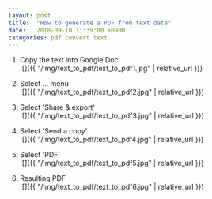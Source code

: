 ```yaml
---
layout: post
title:  "How to generate a PDF from text data"
date:   2018-09-10 11:39:00 +0900
categories: pdf convert text
---
```


1. Copy the text into Google Doc.  
![]({{ "/img/text_to_pdf/text_to_pdf1.jpg" | relative_url }})

2. Select ... menu  
![]({{ "/img/text_to_pdf/text_to_pdf2.jpg" | relative_url }})

3. Select 'Share & export'  
![]({{ "/img/text_to_pdf/text_to_pdf3.jpg" | relative_url }})

4. Select 'Send a copy'  
![]({{ "/img/text_to_pdf/text_to_pdf4.jpg" | relative_url }})

5. Select 'PDF'  
![]({{ "/img/text_to_pdf/text_to_pdf5.jpg" | relative_url }})

6. Resulting PDF  
![]({{ "/img/text_to_pdf/text_to_pdf6.jpg" | relative_url }})
